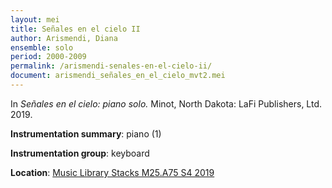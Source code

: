 ```yaml
---
layout: mei
title: Señales en el cielo II
author: Arismendi, Diana
ensemble: solo
period: 2000-2009
permalink: /arismendi-senales-en-el-cielo-ii/
document: arismendi_señales_en_el_cielo_mvt2.mei
---
```


In *Señales en el cielo: piano solo.* Minot, North Dakota: LaFi Publishers, Ltd. 2019.

**Instrumentation summary**: piano (1)

**Instrumentation group**: keyboard

**Location**: <a href="https://tufts.primo.exlibrisgroup.com/permalink/01TUN_INST/1kc9gia/alma991018415144903851" target="_blank">Music Library Stacks M25.A75 S4 2019</a>